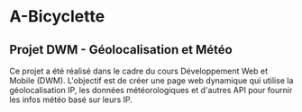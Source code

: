 # A-Bicyclette

## Projet DWM - Géolocalisation et Météo

Ce projet a été réalisé dans le cadre du cours Développement Web et Mobile (DWM). L'objectif est de créer une page web dynamique qui utilise la géolocalisation IP, les données météorologiques et d'autres API pour fournir les infos météo basé sur leurs IP.